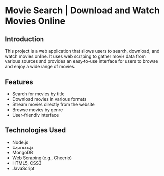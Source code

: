 # Movie Search | Download and Watch Movies Online

## Introduction

This project is a web application that allows users to search, download, and watch movies online. It uses web scraping to gather movie data from various sources and provides an easy-to-use interface for users to browse and enjoy a wide range of movies.

## Features

- Search for movies by title
- Download movies in various formats
- Stream movies directly from the website
- Browse movies by genre
- User-friendly interface

## Technologies Used

- Node.js
- Express.js
- MongoDB
- Web Scraping (e.g., Cheerio)
- HTML5, CSS3
- JavaScript
